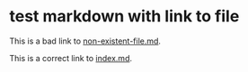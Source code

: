 # test markdown with link to file

This is a bad link to [non-existent-file.md](non-existent-file.md).

This is a correct link to [index.md](index.md).
